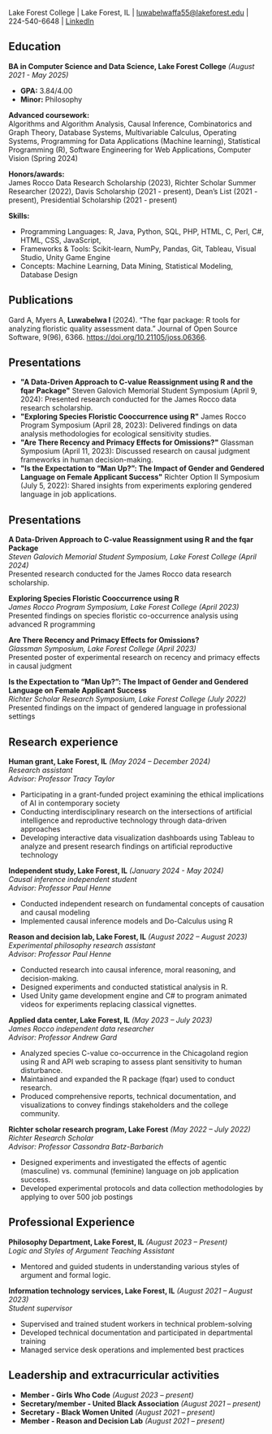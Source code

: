 Lake Forest College | Lake Forest, IL | luwabelwaffa55@lakeforest.edu | 224-540-6648 | [LinkedIn](https://www.linkedin.com/in/ireneluwa)

## Education  
**BA in Computer Science and Data Science, Lake Forest College** *(August 2021 - May 2025)*  
- **GPA:** 3.84/4.00  
- **Minor:** Philosophy

**Advanced coursework:**  
Algorithms and Algorithm Analysis, Causal Inference, Combinatorics and Graph Theory, Database Systems, Multivariable Calculus, Operating Systems, Programming for Data Applications (Machine learning), Statistical Programming (R), Software Engineering for Web Applications, Computer Vision (Spring 2024)  

**Honors/awards:**  
James Rocco Data Research Scholarship (2023), Richter Scholar Summer Researcher (2022), Davis Scholarship (2021 - present), Dean’s List (2021 - present), Presidential Scholarship  (2021 - present)
 
**Skills:**  
- Programming Languages: R, Java, Python, SQL, PHP, HTML, C, Perl, C#, HTML, CSS, JavaScript,
- Frameworks & Tools: Scikit-learn, NumPy, Pandas, Git, Tableau, Visual Studio, Unity Game Engine 
- Concepts: Machine Learning, Data Mining, Statistical Modeling, Database Design

## Publications  
Gard A, Myers A, **Luwabelwa I** (2024). “The fqar package: R tools for analyzing floristic quality assessment data.” Journal of Open Source Software, 9(96), 6366. https://doi.org/10.21105/joss.06366.  

## Presentations 
- **"A Data-Driven Approach to C-value Reassignment using R and the fqar Package"** Steven Galovich Memorial Student Symposium (April 9, 2024): Presented research conducted for the James Rocco data research scholarship.  
- **"Exploring Species Floristic Cooccurrence using R"** James Rocco Program Symposium (April 28, 2023): Delivered findings on data analysis methodologies for ecological sensitivity studies.  
- **"Are There Recency and Primacy Effects for Omissions?​"** Glassman Symposium (April 11, 2023): Discussed research on causal judgment frameworks in human decision-making.  
- **"Is the Expectation to “Man Up?”: The Impact of Gender and Gendered Language on Female Applicant Success"** Richter Option II Symposium (July 5, 2022): Shared insights from experiments exploring gendered language in job applications.

## Presentations  
**A Data-Driven Approach to C-value Reassignment using R and the fqar Package**  
*Steven Galovich Memorial Student Symposium, Lake Forest College (April 2024)*  
Presented research conducted for the James Rocco data research scholarship.  

**Exploring Species Floristic Cooccurrence using R**  
*James Rocco Program Symposium, Lake Forest College (April 2023)*  
Presented findings on species floristic co-occurrence analysis using advanced R programming  

**Are There Recency and Primacy Effects for Omissions?**  
*Glassman Symposium, Lake Forest College (April 2023)*  
Presented poster of experimental research on recency and primacy effects in causal judgment  

**Is the Expectation to “Man Up?”: The Impact of Gender and Gendered Language on Female Applicant Success**  
*Richter Scholar Research Symposium, Lake Forest College (July 2022)*  
Presented findings on the impact of gendered language in professional settings  

## Research experience  
**Human grant, Lake Forest, IL** *(May 2024 – December 2024)*  
*Research assistant*  
*Advisor: Professor Tracy Taylor*  
- Participating in a grant-funded project examining the ethical implications of AI in contemporary society  
- Conducting interdisciplinary research on the intersections of artificial intelligence and reproductive technology through data-driven approaches  
- Developing interactive data visualization dashboards using Tableau to analyze and present research findings on artificial reproductive technology  

**Independent study, Lake Forest, IL** *(January 2024 - May 2024)*  
*Causal inference independent student*  
*Advisor: Professor Paul Henne*  
- Conducted independent research on fundamental concepts of causation and causal modeling  
- Implemented causal inference models and Do-Calculus using R  

**Reason and decision lab, Lake Forest, IL** *(August 2022 – August 2023)*  
*Experimental philosophy research assistant*  
*Advisor: Professor Paul Henne*  
- Conducted research into causal inference, moral reasoning, and decision-making.  
- Designed experiments and conducted statistical analysis in R.  
- Used Unity game development engine and C# to program animated videos for experiments replacing classical vignettes.  

**Applied data center, Lake Forest, IL** *(May 2023 – July 2023)*  
*James Rocco independent data researcher*  
*Advisor: Professor Andrew Gard*  
- Analyzed species C-value co-occurrence in the Chicagoland region using R and API web scraping to assess plant sensitivity to human disturbance.  
- Maintained and expanded the R package (fqar) used to conduct research.  
- Produced comprehensive reports, technical documentation, and visualizations to convey findings stakeholders and the college community.     

**Richter scholar research program, Lake Forest** *(May 2022 – July 2022)*  
*Richter Research Scholar*  
*Advisor: Professor Cassondra Batz-Barbarich*  
- Designed experiments and investigated the effects of agentic (masculine) vs. communal (feminine) language on job application success.  
- Developed experimental protocols and data collection methodologies by applying to over 500 job postings  

## Professional Experience  
**Philosophy Department, Lake Forest, IL** *(August 2023 – Present)*  
*Logic and Styles of Argument Teaching Assistant*  
- Mentored and guided students in understanding various styles of argument and formal logic.  
  
**Information technology services, Lake Forest, IL** *(August 2021 – August 2023)*  
*Student supervisor*  
- Supervised and trained student workers in technical problem-solving  
- Developed technical documentation and participated in departmental training  
- Managed service desk operations and implemented best practices  

## Leadership and extracurricular activities  
- **Member - Girls Who Code** *(August 2023 – present)*  
- **Secretary/member - United Black Association** *(August 2021 – present)*  
- **Secretary - Black Women United** *(August 2021 – present)*  
- **Member - Reason and Decision Lab** *(August 2021 – present)*  


